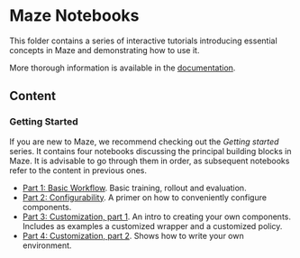 # Maze Notebooks

This folder contains a series of interactive tutorials introducing essential concepts in Maze and demonstrating how to use it.   

More thorough information is available in the [documentation](https://maze-rl.readthedocs.io/).

## Content

### Getting Started

If you are new to Maze, we recommend checking out the _Getting started_ series. It contains four notebooks discussing the principal building blocks in Maze. It is advisable to go through them in order, as subsequent notebooks refer to the content in previous ones. 

* [Part 1: Basic Workflow](https://github.com/enlite-ai/maze/blob/main/tutorials/notebooks/getting_started/getting_started_1_basic_workflow.ipynb). Basic training, rollout and evaluation. 
* [Part 2: Configurability](https://github.com/enlite-ai/maze/blob/main/tutorials/notebooks/getting_started/getting_started_2_configurability). A primer on how to conveniently configure components.
* [Part 3: Customization, part 1](https://github.com/enlite-ai/maze/blob/main/tutorials/notebooks/getting_started/getting_started_3_customization_intro). An intro to creating your own components. Includes as examples a customized wrapper and a customized policy. 
* [Part 4: Customization, part 2](https://github.com/enlite-ai/maze/blob/main/tutorials/notebooks/getting_started/getting_started_4_customization_envs). Shows how to write your own environment.